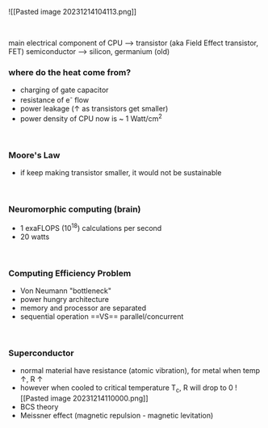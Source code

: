 
![[Pasted image 20231214104113.png]]


<br> 

main  electrical component of CPU --> transistor (aka Field Effect transistor, FET)
semiconductor --> silicon, germanium (old)

### where do the heat come from? 
- charging of gate capacitor
- resistance of e<sup>-</sup>  flow
- power leakage (↑ as transistors get smaller)
- power density of CPU now is ~ 1 Watt/cm<sup>2</sup>

<br> 

### Moore's Law 
- if keep making transistor smaller, it would not be sustainable 

<br>

### Neuromorphic computing (brain)

- 1 exaFLOPS (10<sup>18</sup>) calculations per second
- 20 watts

<br>

### Computing Efficiency Problem
- Von Neumann "bottleneck"
- power hungry architecture
- memory and processor are separated
- sequential operation ==VS== parallel/concurrent

<br>

### Superconductor
- normal material have resistance (atomic vibration), for metal when temp ↑, R ↑
- however when cooled to critical temperature T<sub>c</sub>, R will drop to 0 
![[Pasted image 20231214110000.png]]
- BCS theory 
- Meissner effect (magnetic repulsion - magnetic levitation)